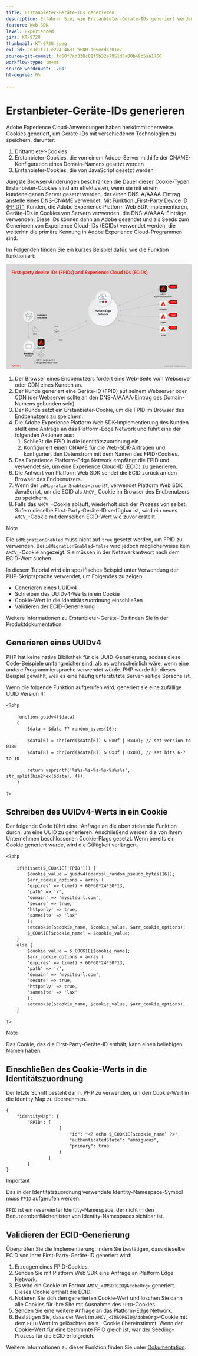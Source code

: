 ```yaml
---
title: Erstanbieter-Geräte-IDs generieren
description: Erfahren Sie, wie Erstanbieter-Geräte-IDs generiert werden
feature: Web SDK
level: Experienced
jira: KT-9728
thumbnail: KT-9728.jpeg
exl-id: 2e3c1f71-e224-4631-b680-a05ecd4c01e7
source-git-commit: fd60f7ad338c81f5b32e7951d5a00b49c5aa1756
workflow-type: tm+mt
source-wordcount: '704'
ht-degree: 0%

---
```


# Erstanbieter-Geräte-IDs generieren

Adobe Experience Cloud-Anwendungen haben herkömmlicherweise Cookies generiert, um Geräte-IDs mit verschiedenen Technologien zu speichern, darunter:

1. Drittanbieter-Cookies
1. Erstanbieter-Cookies, die von einem Adobe-Server mithilfe der CNAME-Konfiguration eines Domain-Namens gesetzt werden
1. Erstanbieter-Cookies, die von JavaScript gesetzt werden

Jüngste Browser-Änderungen beschränken die Dauer dieser Cookie-Typen. Erstanbieter-Cookies sind am effektivsten, wenn sie mit einem kundeneigenen Server gesetzt werden, der einen DNS-A/AAAA-Eintrag anstelle eines DNS-CNAME verwendet. Mit [&#x200B; Funktion „First-Party Device ID (FPID)“ &#x200B;](https://experienceleague.adobe.com/de/docs/experience-platform/web-sdk/identity/first-party-device-ids) Kunden, die Adobe Experience Platform Web SDK implementieren, Geräte-IDs in Cookies von Servern verwenden, die DNS-A/AAAA-Einträge verwenden. Diese IDs können dann an Adobe gesendet und als Seeds zum Generieren von Experience Cloud-IDs (ECIDs) verwendet werden, die weiterhin die primäre Kennung in Adobe Experience Cloud-Programmen sind.

Im Folgenden finden Sie ein kurzes Beispiel dafür, wie die Funktion funktioniert:

![First-Party-Geräte-IDs (FPIDs) und Experience Cloud-IDs (ECIDs)](../assets/kt-9728.png)

1. Der Browser eines Endbenutzers fordert eine Web-Seite vom Webserver oder CDN eines Kunden an.
1. Der Kunde generiert eine Geräte-ID (FPID) auf seinem Webserver oder CDN (der Webserver sollte an den DNS-A/AAAA-Eintrag des Domain-Namens gebunden sein).
1. Der Kunde setzt ein Erstanbieter-Cookie, um die FPID im Browser des Endbenutzers zu speichern.
1. Die Adobe Experience Platform Web SDK-Implementierung des Kunden stellt eine Anfrage an das Platform-Edge Network und führt eine der folgenden Aktionen aus:
   1. Schließt die FPID in die Identitätszuordnung ein.
   1. Konfiguriert einen CNAME für die Web-SDK-Anfragen und konfiguriert den Datenstrom mit dem Namen des FPID-Cookies.
1. Das Experience Platform-Edge Network empfängt die FPID und verwendet sie, um eine Experience Cloud-ID (ECID) zu generieren.
1. Die Antwort von Platform Web SDK sendet die ECID zurück an den Browser des Endbenutzers.
1. Wenn der `idMigrationEnabled=true` ist, verwendet Platform Web SDK JavaScript, um die ECID als `AMCV_` Cookie im Browser des Endbenutzers zu speichern.
1. Falls das `AMCV_`-Cookie abläuft, wiederholt sich der Prozess von selbst. Sofern dieselbe First-Party-Geräte-ID verfügbar ist, wird ein neues `AMCV_`-Cookie mit demselben ECID-Wert wie zuvor erstellt.

>[!NOTE]
>
>Die `idMigrationEnabled` muss nicht auf `true` gesetzt werden, um FPID zu verwenden. Bei `idMigrationEnabled=false` wird jedoch möglicherweise kein `AMCV_`-Cookie angezeigt. Sie müssen in der Netzwerkantwort nach dem ECID-Wert suchen.


In diesem Tutorial wird ein spezifisches Beispiel unter Verwendung der PHP-Skriptsprache verwendet, um Folgendes zu zeigen:

* Generieren eines UUIDv4
* Schreiben des UUIDv4-Werts in ein Cookie
* Cookie-Wert in die Identitätszuordnung einschließen
* Validieren der ECID-Generierung

Weitere Informationen zu Erstanbieter-Geräte-IDs finden Sie in der Produktdokumentation.

## Generieren eines UUIDv4

PHP hat keine native Bibliothek für die UUID-Generierung, sodass diese Code-Beispiele umfangreicher sind, als es wahrscheinlich wäre, wenn eine andere Programmiersprache verwendet würde. PHP wurde für dieses Beispiel gewählt, weil es eine häufig unterstützte Server-seitige Sprache ist.


Wenn die folgende Funktion aufgerufen wird, generiert sie eine zufällige UUID Version 4:

```
<?php
    
    function guidv4($data)
    {
        $data = $data ?? random_bytes(16);

        $data[6] = chr(ord($data[6]) & 0x0f | 0x40); // set version to 0100
        $data[8] = chr(ord($data[8]) & 0x3f | 0x80); // set bits 6-7 to 10

        return vsprintf('%s%s-%s-%s-%s-%s%s%s', str_split(bin2hex($data), 4));
    }

?>
```

## Schreiben des UUIDv4-Werts in ein Cookie

Der folgende Code führt eine -Anfrage an die oben stehende Funktion durch, um eine UUID zu generieren. Anschließend werden die von Ihrem Unternehmen beschlossenen Cookie-Flags gesetzt. Wenn bereits ein Cookie generiert wurde, wird die Gültigkeit verlängert.

```
<?php

    if(!isset($_COOKIE['FPID'])) {
        $cookie_value = guidv4(openssl_random_pseudo_bytes(16));        
        $arr_cookie_options = array (
        'expires' => time() + 60*60*24*30*13,
        'path' => '/',
        'domain' => 'mysiteurl.com',
        'secure' => true,
        'httponly' => true,
        'samesite' => 'lax'
        );
        setcookie($cookie_name, $cookie_value, $arr_cookie_options);
        $_COOKIE[$cookie_name] = $cookie_value;
    }
    else {
        $cookie_value = $_COOKIE[$cookie_name];
        $arr_cookie_options = array (
        'expires' => time() + 60*60*24*30*13,
        'path' => '/',
        'domain' => 'mysiteurl.com',
        'secure' => true,
        'httponly' => true,
        'samesite' => 'lax'
        );
        setcookie($cookie_name, $cookie_value, $arr_cookie_options);
    }

?>
```

>[!NOTE]
>
>Das Cookie, das die First-Party-Geräte-ID enthält, kann einen beliebigen Namen haben.

## Einschließen des Cookie-Werts in die Identitätszuordnung

Der letzte Schritt besteht darin, PHP zu verwenden, um den Cookie-Wert in die Identity Map zu übernehmen.


```
{
    "identityMap": {
        "FPID": [
                    {
                        "id": "<? echo $_COOKIE[$cookie_name] ?>",
                        "authenticatedState": "ambiguous",
                        "primary": true
                    }
                ]
        }
}
```

>[!IMPORTANT]
>
>Das in der Identitätszuordnung verwendete Identity-Namespace-Symbol muss `FPID` aufgerufen werden.
>
> `FPID` ist ein reservierter Identity-Namespace, der nicht in den Benutzeroberflächenlisten von Identity-Namespaces sichtbar ist.


## Validieren der ECID-Generierung

Überprüfen Sie die Implementierung, indem Sie bestätigen, dass dieselbe ECID von Ihrer First-Party-Geräte-ID generiert wird:

1. Erzeugen eines FPID-Cookies.
1. Senden Sie mit Platform Web SDK eine Anfrage an Platform Edge Network.
1. Es wird ein Cookie im Format `AMCV_<IMSORGID@AdobeOrg>` generiert. Dieses Cookie enthält die ECID.
1. Notieren Sie sich den generierten Cookie-Wert und löschen Sie dann alle Cookies für Ihre Site mit Ausnahme des `FPID`-Cookies.
1. Senden Sie eine weitere Anfrage an das Platform-Edge Network.
1. Bestätigen Sie, dass der Wert im `AMCV_<IMSORGID@AdobeOrg>`-Cookie mit dem `ECID` Wert im gelöschten `AMCV_`-Cookie übereinstimmt. Wenn der Cookie-Wert für eine bestimmte FPID gleich ist, war der Seeding-Prozess für die ECID erfolgreich.

Weitere Informationen zu dieser Funktion finden Sie unter [Dokumentation](https://experienceleague.adobe.com/docs/experience-platform/edge/identity/first-party-device-ids.html?lang=de).
